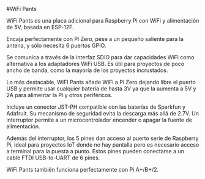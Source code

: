 <!--
---
name: WiFi Pants
class: board
type: power, iot
formfactor: pHAT
manufacturer: SLNGadget
collected: Otro
description: WiFi and battery power for the Raspberry Pi
url: https://hackaday.io/project/8678-rpi-wifi
github: https://github.com/al177/esp_hat
buy: https://www.tindie.com/products/ajlitt/wifi-power-pants/
image: 'wifi-pants.png'
pincount: 40
eeprom: no
power:
  '2':
ground:
  '6':
  '9':
  '14':
  '20':
  '25':
  '30':
  '34':
  '39':
pin:
  '13':
    name: ESP GPIO10
  '15':
    name: ESP SCLK
  '16':
    name: ESP CSO
  '18':
    name: ESP MISO
  '22':
    name: ESP MOSI
  '27':
    name: ESP CH_PD
  '37':
    name: ESP GPIO9
-->
#WiFi Pants

WiFi Pants es una placa adicional para Raspberry Pi con WiFi y alimentación de 5V, basada en ESP-12F.

Encaja perfectamente con Pi Zero, pese a un pequeño saliente para la antena, y sólo necesita 6 puertos GPIO.

Se comunica a través de la interfaz SDIO para dar capacidades WiFi como alternativa a los adaptadores WiFi USB. Es útil para proyectos de poco ancho de banda, como la mayoría de los proyectos incrustados.

Lo más destacable, WiFI Pants añade WiFi a Pi Zero dejando libre el puerto USB y permite usar cualquier batería de hasta 3V ya que la aumenta a 5V y 2A para alimentar la Pi y otros periféricos.

Incluye un conector JST-PH compatible con las baterías de Sparkfun y Adafruit. Su mecanismo de seguridad evita la descarga más allá de 2.7V. Un interruptor permite a un microcontrolador encender o apagar la fuente de alimentación.

Además del interruptor, los 5 pines dan acceso al puerto serie de Raspberry Pi, ideal para proyectos IoT donde no hay pantalla pero es necesario acceso a terminal para la puesta a punto. Estos pines pueden conectarse a un cable FTDI USB-to-UART de 6 pines.

WiFi Pants también funciona perfectamente con Pi A+/B+/2.
